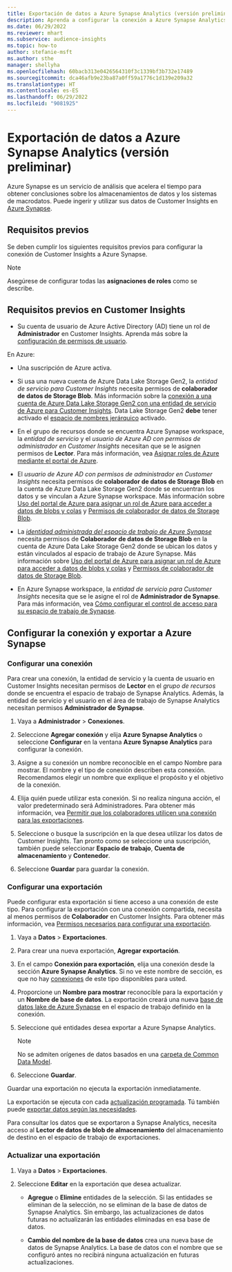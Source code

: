 ```yaml
---
title: Exportación de datos a Azure Synapse Analytics (versión preliminar)
description: Aprenda a configurar la conexión a Azure Synapse Analytics.
ms.date: 06/29/2022
ms.reviewer: mhart
ms.subservice: audience-insights
ms.topic: how-to
author: stefanie-msft
ms.author: sthe
manager: shellyha
ms.openlocfilehash: 60bacb313e0426564310f3c1339bf3b732e17489
ms.sourcegitcommit: dca46afb9e23ba87a0ff59a1776c1d139e209a32
ms.translationtype: HT
ms.contentlocale: es-ES
ms.lasthandoff: 06/29/2022
ms.locfileid: "9081925"
---
```

# <a name="export-data-to-azure-synapse-analytics-preview"></a>Exportación de datos a Azure Synapse Analytics (versión preliminar)

Azure Synapse es un servicio de análisis que acelera el tiempo para obtener conclusiones sobre los almacenamientos de datos y los sistemas de macrodatos. Puede ingerir y utilizar sus datos de Customer Insights en [Azure Synapse](/azure/synapse-analytics/overview-what-is).

## <a name="prerequisites"></a>Requisitos previos

Se deben cumplir los siguientes requisitos previos para configurar la conexión de Customer Insights a Azure Synapse.

> [!NOTE]
> Asegúrese de configurar todas las **asignaciones de roles** como se describe.  

## <a name="prerequisites-in-customer-insights"></a>Requisitos previos en Customer Insights

* Su cuenta de usuario de Azure Active Directory (AD) tiene un rol de **Administrador** en Customer Insights. Aprenda más sobre la [configuración de permisos de usuario](permissions.md#assign-roles-and-permissions).

En Azure: 

- Una suscripción de Azure activa.

- Si usa una nueva cuenta de Azure Data Lake Storage Gen2, la *entidad de servicio para Customer Insights* necesita permisos de **colaborador de datos de Storage Blob**. Más información sobre la [conexión a una cuenta de Azure Data Lake Storage Gen2 con una entidad de servicio de Azure para Customer Insights](connect-service-principal.md). Data Lake Storage Gen2 **debe** tener activado el [espacio de nombres jerárquico](/azure/storage/blobs/data-lake-storage-namespace) activado.

- En el grupo de recursos donde se encuentra Azure Synapse workspace, la *entidad de servicio* y el *usuario de Azure AD con permisos de administrador en Customer Insights* necesitan que se le asignen permisos de **Lector**. Para más información, vea [Asignar roles de Azure mediante el portal de Azure](/azure/role-based-access-control/role-assignments-portal).

- El *usuario de Azure AD con permisos de administrador en Customer Insights* necesita permisos de **colaborador de datos de Storage Blob** en la cuenta de Azure Data Lake Storage Gen2 donde se encuentran los datos y se vinculan a Azure Synapse workspace. Más información sobre [Uso del portal de Azure para asignar un rol de Azure para acceder a datos de blobs y colas](/azure/storage/common/storage-auth-aad-rbac-portal) y [Permisos de colaborador de datos de Storage Blob](/azure/role-based-access-control/built-in-roles#storage-blob-data-contributor).

- La *[identidad administrada del espacio de trabajo de Azure Synapse](/azure/synapse-analytics/security/synapse-workspace-managed-identity)* necesita permisos de **Colaborador de datos de Storage Blob** en la cuenta de Azure Data Lake Storage Gen2 donde se ubican los datos y están vinculados al espacio de trabajo de Azure Synapse. Más información sobre [Uso del portal de Azure para asignar un rol de Azure para acceder a datos de blobs y colas](/azure/storage/common/storage-auth-aad-rbac-portal) y [Permisos de colaborador de datos de Storage Blob](/azure/role-based-access-control/built-in-roles#storage-blob-data-contributor).

- En Azure Synapse workspace, la *entidad de servicio para Customer Insights* necesita que se le asigne el rol de **Administrador de Synapse**. Para más información, vea [Cómo configurar el control de acceso para su espacio de trabajo de Synapse](/azure/synapse-analytics/security/how-to-set-up-access-control).

## <a name="set-up-the-connection-and-export-to-azure-synapse"></a>Configurar la conexión y exportar a Azure Synapse

### <a name="configure-a-connection"></a>Configurar una conexión

Para crear una conexión, la entidad de servicio y la cuenta de usuario en Customer Insights necesitan permisos de **Lector** en el *grupo de recursos* donde se encuentra el espacio de trabajo de Synapse Analytics. Además, la entidad de servicio y el usuario en el área de trabajo de Synapse Analytics necesitan permisos **Administrador de Synapse**. 

1. Vaya a **Administrador** > **Conexiones**.

1. Seleccione **Agregar conexión** y elija **Azure Synapse Analytics** o seleccione **Configurar** en la ventana **Azure Synapse Analytics** para configurar la conexión.

1. Asigne a su conexión un nombre reconocible en el campo Nombre para mostrar. El nombre y el tipo de conexión describen esta conexión. Recomendamos elegir un nombre que explique el propósito y el objetivo de la conexión.

1. Elija quién puede utilizar esta conexión. Si no realiza ninguna acción, el valor predeterminado será Administradores. Para obtener más información, vea [Permitir que los colaboradores utilicen una conexión para las exportaciones](connections.md#allow-contributors-to-use-a-connection-for-exports).

1. Seleccione o busque la suscripción en la que desea utilizar los datos de Customer Insights. Tan pronto como se seleccione una suscripción, también puede seleccionar **Espacio de trabajo**, **Cuenta de almacenamiento** y **Contenedor**.

1. Seleccione **Guardar** para guardar la conexión.

### <a name="configure-an-export"></a>Configurar una exportación

Puede configurar esta exportación si tiene acceso a una conexión de este tipo. Para configurar la exportación con una conexión compartida, necesita al menos permisos de **Colaborador** en Customer Insights. Para obtener más información, vea [Permisos necesarios para configurar una exportación](export-destinations.md#set-up-a-new-export).

1. Vaya a **Datos** > **Exportaciones**.

1. Para crear una nueva exportación, **Agregar exportación**.

1. En el campo **Conexión para exportación**, elija una conexión desde la sección **Azure Synapse Analytics**. Si no ve este nombre de sección, es que no hay [conexiones](connections.md) de este tipo disponibles para usted.

1. Proporcione un **Nombre para mostrar** reconocible para la exportación y un **Nombre de base de datos**. La exportación creará una nueva [base de datos lake de Azure Synapse](/azure/synapse-analytics/database-designer/concepts-lake-database) en el espacio de trabajo definido en la conexión.

1. Seleccione qué entidades desea exportar a Azure Synapse Analytics.
   > [!NOTE]
   > No se admiten orígenes de datos basados en una [carpeta de Common Data Model](connect-common-data-model.md).

1. Seleccione **Guardar**.

Guardar una exportación no ejecuta la exportación inmediatamente.

La exportación se ejecuta con cada [actualización programada](system.md#schedule-tab). Tú también puede [exportar datos según las necesidades](export-destinations.md#run-exports-on-demand).

Para consultar los datos que se exportaron a Synapse Analytics, necesita acceso al **Lector de datos de blob de almacenamiento** del almacenamiento de destino en el espacio de trabajo de exportaciones. 

### <a name="update-an-export"></a>Actualizar una exportación

1. Vaya a **Datos** > **Exportaciones**.

1. Seleccione **Editar** en la exportación que desea actualizar.

   - **Agregue** o **Elimine** entidades de la selección. Si las entidades se eliminan de la selección, no se eliminan de la base de datos de Synapse Analytics. Sin embargo, las actualizaciones de datos futuras no actualizarán las entidades eliminadas en esa base de datos.

   - **Cambio del nombre de la base de datos** crea una nueva base de datos de Synapse Analytics. La base de datos con el nombre que se configuró antes no recibirá ninguna actualización en futuras actualizaciones.
